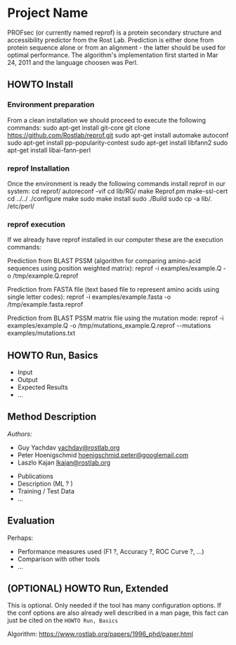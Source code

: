 # Project Name

PROFsec (or currently named reprof) is a protein secondary structure and accessibility predictor from the Rost Lab. Prediction is either done from protein sequence alone or from an alignment - the latter should be used for optimal performance. The algorithm's implementation first started in Mar 24, 2011 and the language choosen was Perl.

## HOWTO Install

### Environment preparation
From a clean installation we should proceed to execute the following commands:
sudo apt-get install git-core
git clone https://github.com/Rostlab/reprof.git
sudo apt-get install automake autoconf
sudo apt-get install pp-popularity-contest
sudo apt-get install libfann2
sudo apt-get install libai-fann-perl

### reprof Installation
Once the environment is ready the following commands install reprof in our system:
cd reprof/
autoreconf -vif
cd lib/RG/
make Reprof.pm
make-ssl-cert
cd ../../
./configure
make
sudo make install
sudo ./Build
sudo cp -a lib/. /etc/perl/

### reprof execution
If we already have reprof installed in our computer these are the execution commands:

Prediction from BLAST PSSM (algorithm for comparing amino-acid sequences using position weighted matrix):
 reprof -i examples/example.Q -o /tmp/example.Q.reprof

Prediction from FASTA file (text based file to represent amino acids using single letter codes):
 reprof -i examples/example.fasta -o /tmp/example.fasta.reprof

Prediction from BLAST PSSM matrix file using the mutation mode:
 reprof -i examples/example.Q -o /tmp/mutations_example.Q.reprof --mutations examples/mutations.txt

## HOWTO Run, Basics

* Input
* Output
* Expected Results
* ...

## Method Description

*Authors:*
* Guy Yachdav <yachdav@rostlab.org>
* Peter Hoenigschmid <hoenigschmid.peter@googlemail.com>
* Laszlo Kajan <lkajan@rostlab.org>


- Publications
- Description (ML ? )
- Training / Test Data
- ...

## Evaluation

Perhaps:

* Performance measures used (F1 ?, Accuracy ?, ROC Curve ?, ...)
* Comparison with other tools
* ...

## (OPTIONAL) HOWTO Run, Extended

This is optional. Only needed if the tool has many configuration options. If the conf options are also already well described in a man page, this fact can just be cited on the `HOWTO Run, Basics`


Algorithm: https://www.rostlab.org/papers/1996_phd/paper.html
